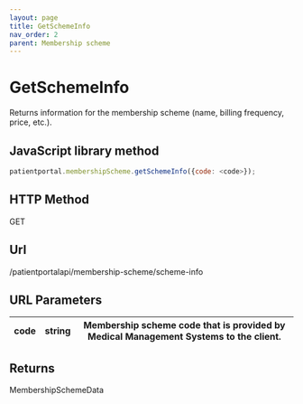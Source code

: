 ```yaml
---
layout: page
title: GetSchemeInfo
nav_order: 2
parent: Membership scheme
---
```


# GetSchemeInfo

Returns information for the membership scheme (name, billing frequency, price, etc.).

## JavaScript library method

```javascript
patientportal.membershipScheme.getSchemeInfo({code: <code>});
```

## HTTP Method

GET

## ****Url****

/patientportalapi/membership-scheme/scheme-info

## URL Parameters

| code | string | Membership scheme code that is provided by Medical Management Systems to the client. |
| --- | --- | --- |

## Returns

MembershipSchemeData
